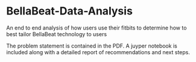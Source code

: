 # BellaBeat-Data-Analysis
An end to end analysis of how users use their fitbits to determine how to best tailor BellaBeat technology to users

The problem statement is contained in the PDF.
A juyper notebook is included along with a detailed report of recommendations and next steps.
